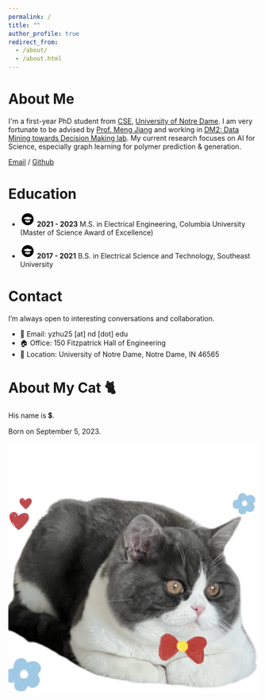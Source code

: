 ```yaml
---
permalink: /
title: ""
author_profile: true
redirect_from: 
  - /about/
  - /about.html
---
```







About Me 
======
I'm a first-year PhD student from [CSE](https://cse.nd.edu/graduate/), [University of Notre Dame](https://www.nd.edu/). I am very fortunate to be advised by [Prof. Meng Jiang](http://www.meng-jiang.com/) and working in [DM2: Data Mining towards Decision Making lab](http://www.meng-jiang.com/lab.html). My current research focuses on AI for Science, especially graph learning for polymer prediction & generation.


[Email](mailto:yzhu25@nd.edu) / [Github](https://github.com/Yihan222) 



Education 
======
- ![](/education_icon.png) **2021 - 2023**     M.S. in Electrical Engineering, Columbia University (Master of Science Award of Excellence)

- ![](/education_icon.png) **2017 - 2021**     B.S. in Electrical Science and Technology, Southeast University


Contact
======
I’m always open to interesting conversations and collaboration.

- 📧 Email: yzhu25 [at] nd [dot] edu
- 🏠 Office: 150 Fitzpatrick Hall of Engineering
- 🌆 Location: University of Notre Dame, Notre Dame, IN 46565


About My Cat 🐈
======
His name is 💲.

Born on September 5, 2023.

![9.3 pounds right now!](/images/IMG_8539.png)
